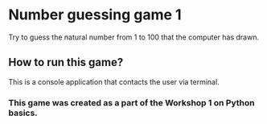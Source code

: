 # Number guessing game 1
Try to guess the natural number from 1 to 100 that the computer has drawn. 

## How to run this game?
This is a console application that contacts the user via terminal.

### This game was created as a part of the Workshop 1 on Python basics. 